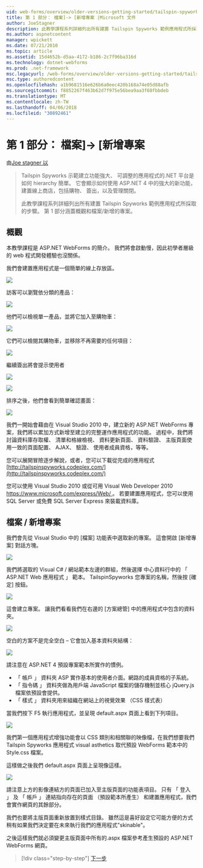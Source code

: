 ```yaml
---
uid: web-forms/overview/older-versions-getting-started/tailspin-spyworks/tailspin-spyworks-part-1
title: 第 1 部分： 檔案]-> [新增專案 |Microsoft 文件
author: JoeStagner
description: 此教學課程系列詳細列出所有建置 Tailspin Spyworks 範例應用程式所採取的步驟。 第 1 部分涵蓋概觀和檔案/新增的專案。
ms.author: aspnetcontent
manager: wpickett
ms.date: 07/21/2010
ms.topic: article
ms.assetid: 15d4652b-d5aa-4172-b186-2c7f96ba316d
ms.technology: dotnet-webforms
ms.prod: .net-framework
msc.legacyurl: /web-forms/overview/older-versions-getting-started/tailspin-spyworks/tailspin-spyworks-part-1
msc.type: authoredcontent
ms.openlocfilehash: a1b9681516e626b6a0eec420b168a74e05d88afb
ms.sourcegitcommit: f8852267f463b62d7f975e56bea9aa3f68fbbdeb
ms.translationtype: MT
ms.contentlocale: zh-TW
ms.lasthandoff: 04/06/2018
ms.locfileid: "30892461"
---
```

<a name="part-1-file--new-project"></a>第 1 部分： 檔案]-> [新增專案
====================
由[Joe stagner 以](https://github.com/JoeStagner)

> Tailspin Spyworks 示範建立功能強大、 可調整的應用程式的.NET 平台是如何 hierarchy 簡單。 它會顯示如何使用 ASP.NET 4 中的強大的新功能，建置線上商店，包括購物、 簽出，以及管理關閉。
> 
> 此教學課程系列詳細列出所有建置 Tailspin Spyworks 範例應用程式所採取的步驟。 第 1 部分涵蓋概觀和檔案/新增的專案。


## <a id="_Toc260221666"></a>  概觀

本教學課程是 ASP.NET WebForms 的簡介。 我們將會啟動慢，因此初學者層級的 web 程式開發體驗也沒關係。

我們會建置應用程式是一個簡單的線上存放區。

![](tailspin-spyworks-part-1/_static/image1.jpg)


訪客可以瀏覽依分類的產品：

![](tailspin-spyworks-part-1/_static/image2.jpg)

他們可以檢視單一產品，並將它加入至購物車：

![](tailspin-spyworks-part-1/_static/image3.jpg)

它們可以檢閱其購物車，並移除不再需要的任何項目：

![](tailspin-spyworks-part-1/_static/image4.jpg)

繼續簽出將會提示使用者

![](tailspin-spyworks-part-1/_static/image5.jpg)

![](tailspin-spyworks-part-1/_static/image6.jpg)

排序之後，他們會看到簡單確認畫面：

![](tailspin-spyworks-part-1/_static/image7.jpg)


我們一開始會藉由在 Visual Studio 2010 中，建立新的 ASP.NET WebForms 專案，我們將以累加方式新增至建立的完整運作應用程式的功能。 過程中，我們將討論資料庫存取權、 清單和格線檢視、 資料更新頁面、 資料驗證、 主版頁面使用一致的頁面配置、 AJAX、 驗證、 使用者成員資格，等等。

您可以展開冒險逐步解說，或者，您可以下載從完成的應用程式 [http://tailspinspyworks.codeplex.com/](http://tailspinspyworks.codeplex.com/)

您可以使用 Visual Studio 2010 或從可用 Visual Web Developer 2010 [ https://www.microsoft.com/express/Web/ ](https://www.microsoft.com/express/Web/)。 若要建置應用程式，您可以使用 SQL Server 或免費 SQL Server Express 來裝載資料庫。

## <a id="_Toc260221667"></a>  檔案 / 新增專案

我們會先從 Visual Studio 中的 [檔案] 功能表中選取新的專案。 這會開啟 [新增專案] 對話方塊。

![](tailspin-spyworks-part-1/_static/image8.jpg)

我們將選取的 Visual C# / 網站範本左邊的群組，然後選擇 中心資料行中的 「 ASP.NET Web 應用程式 」 範本。 TailspinSpyworks 您專案的名稱，然後按 [確定] 按鈕。

![](tailspin-spyworks-part-1/_static/image9.jpg)

這會建立專案。 讓我們看看我們在右邊的 [方案總管] 中的應用程式中包含的資料夾。

![](tailspin-spyworks-part-1/_static/image10.jpg)

空白的方案不是完全空白 – 它會加入基本資料夾結構：

![](tailspin-spyworks-part-1/_static/image1.png)

請注意在 ASP.NET 4 預設專案範本所實作的慣例。

- 「 帳戶 」 資料夾 ASP 實作基本的使用者介面。網路的成員資格的子系統。
- 「 指令碼 」 資料夾做為用戶端 JavaScript 檔案的儲存機制並核心 jQuery.js 檔案依預設會提供。
- 「 樣式 」 資料夾用來組織在網站上的視覺效果 （CSS 樣式表）

當我們按下 F5 執行應用程式，並呈現 default.aspx 頁面上看到下列項目。

![](tailspin-spyworks-part-1/_static/image11.jpg)

我們第一個應用程式增強功能會以 CSS 類別和相關聯的映像檔，在我們想要我們 Tailspin Spyworks 應用程式 visual asthetics 取代預設 WebForms 範本中的 Style.css 檔案。

這樣做之後我們 default.aspx 頁面上呈現像這樣。

![](tailspin-spyworks-part-1/_static/image12.jpg)

請注意上方的影像連結方的頁面已加入至主版頁面的功能表項目。 只有 「 登入 」 及 「 帳戶 」 連結指向存在的頁面 （預設範本所產生） 和建置應用程式，我們會實作網頁的其餘部分。

我們也要將主版頁面重新放置到樣式目錄。 雖然這是喜好設定它可能方便的方式稍有如果我們決定要在未來執行我們的應用程式"skinable"。

之後這樣我們就必須變更主版頁面中所有的.aspx 檔案參考產生預設的 ASP.NET WebForms 網頁。

> [!div class="step-by-step"]
> [下一步](tailspin-spyworks-part-2.md)
